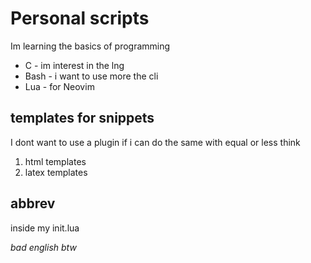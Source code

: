 # Personal scripts

Im learning the basics of programming

* C - im interest in the lng
* Bash - i want to use more the cli
* Lua - for Neovim

## templates for snippets

I dont want to use a plugin if i can do the same with equal or
less think

1. html templates
2. latex templates

## abbrev

inside my init.lua

*bad english btw*
